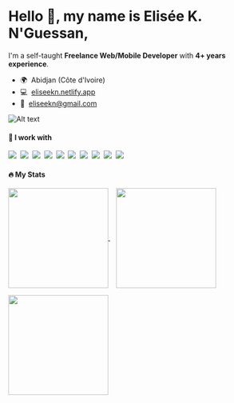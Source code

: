 Hello 👋, my name is Elisée K. N'Guessan,
=
I'm a self-taught **Freelance Web/Mobile Developer** with **4+ years experience**.

*   🌍  Abidjan (Côte d'Ivoire)
*   💻  [eliseekn.netlify.app](https://eliseekn.netlify.app)
*   📧  [eliseekn@gmail.com](mailto:eliseekn@gmail.com)

![Alt text](https://www.codewars.com/users/eliseekn/badges/small "CodeWars")

#### :brain: I work with
<p>
  <a target="_blank" href="#"><img src="https://img.shields.io/badge/PHP-777BB4?style=for-the-badge" /></a>&nbsp;
  <a target="_blank" href="#"><img src="https://img.shields.io/badge/Laravel-FF2D20?style=for-the-badge" /></a>&nbsp;
  <a target="_blank" href="#"><img src="https://img.shields.io/badge/TypeScript-007ACC?style=for-the-badge" /></a>&nbsp;
  <a target="_blank" href="#"><img src="https://img.shields.io/badge/React-20232A?style=for-the-badge" /></a>&nbsp;
  <a target="_blank" href="#"><img src="https://img.shields.io/badge/React_Native-20232A?style=for-the-badge" /></a>&nbsp;
  <a target="_blank" href="#"><img src="https://img.shields.io/badge/Bootstrap-563D7C?style=for-the-badge" /></a>&nbsp;
  <a target="_blank" href="#"><img src="https://img.shields.io/badge/MySQL-005C84?style=for-the-badge" /></a>&nbsp;
  <a target="_blank" href="#"><img src="https://img.shields.io/badge/Linux-FCC624?style=for-the-badge" /></a>&nbsp;
  <a target="_blank" href="#"><img src="https://img.shields.io/badge/GIT-E44C30?style=for-the-badge" /></a>&nbsp;
  <a target="_blank" href="#"><img src="https://img.shields.io/badge/Docker-2CA5E0?style=for-the-badge" /></a>&nbsp;
</p>

#### :fire: My Stats
<a href="#">
  <img height=200 align="center" src="https://github-readme-stats.vercel.app/api?username=eliseekn&show_icons=true&theme=dark" />
</a>
&nbsp;&nbsp;
<a href="#">
  <img height=200 align="center" src="https://github-readme-stats.vercel.app/api/top-langs?username=eliseekn&theme=dark&layout=compact&langs_count=8&card_width=320" />
</a>

<p></p>

<a href="#">
  <img height=200 align="center" src="https://github-readme-streak-stats.herokuapp.com/?user=eliseekn&theme=dark" />
</a>
